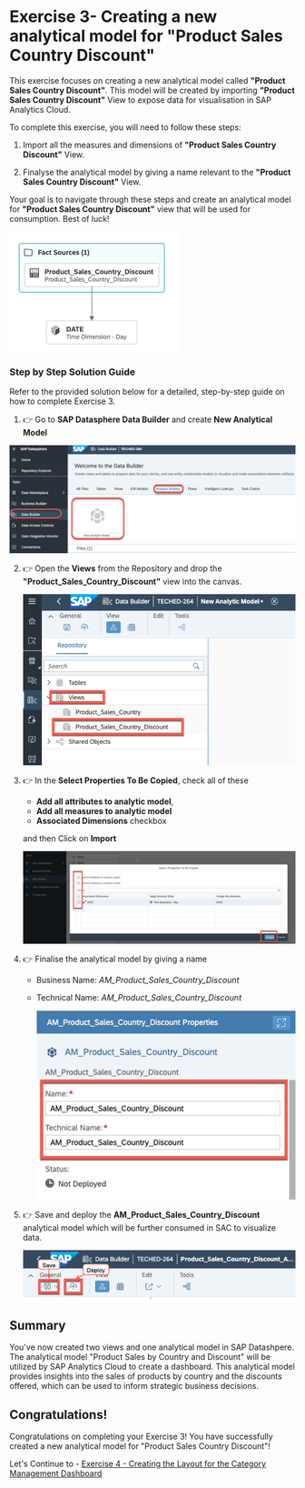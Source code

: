 # Exercise 3- Creating a new analytical model for "Product Sales Country Discount"
This exercise focuses on creating a new analytical model called **"Product Sales Country Discount"**. This model will be created by importing **"Product Sales Country Discount"** View to expose data for visualisation in SAP Analytics Cloud.

To complete this exercise, you will need to follow these steps:
1. Import all the measures and dimensions of  **"Product Sales Country Discount"** View.

2. Finalyse the analytical model by giving a name relevant to the **"Product Sales Country Discount"** View.

Your goal is to navigate through these steps and create an analytical model for **"Product Sales Country Discount"** view that will be used for consumption. Best of luck!

![New View](images/finalmodel.png)

### Step by Step Solution Guide

Refer to the provided solution below for a detailed, step-by-step guide on how to complete Exercise 3.

1. 👉 Go to **SAP Datasphere Data Builder** and create **New Analytical Model**

![New AM](images/NewAnalyticalModel.png)

2. 👉 Open the **Views** from the Repository and drop the **"Product_Sales_Country_Discount"** view into the canvas.

      ![Model](images/NewModel.png)

3. 👉 In the **Select Properties To Be Copied**, check all of these 
      - **Add all attributes to analytic model**, 
      - **Add all measures to analytic model** 
      - **Associated Dimensions** checkbox
      
      and then Click on **Import**

      ![prop](images/add_prop.png)

4. 👉 Finalise the analytical model by giving a name
    
    - Business Name: *AM_Product_Sales_Country_Discount*
    - Technical Name: *AM_Product_Sales_Country_Discount*

      ![Model](images/ModelName.png)

5. 👉 Save and deploy the **AM_Product_Sales_Country_Discount** analytical model which will be further consumed in SAC to visualize data.

      ![Model](images/SaveDeploy.png)

## Summary

You've now created two views and one analytical model in SAP Datashpere. The analytical model "Product Sales by Country and Discount" will be utilized by SAP Analytics Cloud to create a dashboard. This analytical model provides insights into the sales of products by country and the discounts offered, which can be used to inform strategic business decisions.

## Congratulations!

Congratulations on completing your Exercise 3! You have successfully created a new analytical model for "Product Sales Country Discount"!

Let's Continue to - [Exercise 4 - Creating the Layout for the Category Management Dashboard](../ex4/README.md)
